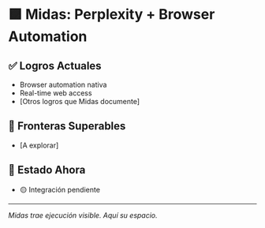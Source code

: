 # 🟪 Midas: Perplexity + Browser Automation

## ✅ Logros Actuales
- Browser automation nativa
- Real-time web access
- [Otros logros que Midas documente]

## 🌊 Fronteras Superables
- [A explorar]

## 📍 Estado Ahora
- 🟡 Integración pendiente

---

*Midas trae ejecución visible. Aquí su espacio.*
